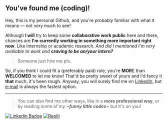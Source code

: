 ## You've found me (coding)!

Hey, this is my personal Github, and you're probably familiar with what it means — not very much to see!

Although **I will** try to keep some **collaborative work public** here and there, chances are **I'm currently working in something more important right now**. Like internship or academic research. *And did I mentioned I'm very available to work and **craving to be an/your intern?***

> Someone just hire me pls.

So, if you think I could fit a (preferably paid) role, you're **MOR**E than **WELCOMED** to let me know! That'd be pretty sweet of yours and I'd fancy it **that** much, it's been rough. Anyway, you will surely find me on [LinkedIn](https://www.linkedin.com/in/lucasrgcruz/), but [e-mail](lucasrgcruz@gmail.com) is always the fastest option.

---

> You can also find me other ways, like in a **more professional way**, or by reading some of my ***\~funny little codes\~*** but it's on you!

[![Linkedin Badge](https://img.shields.io/badge/-professional%20way%20👔-blue?style=flat&logo=Linkedin&logoColor=white)](https://www.linkedin.com/in/lucasrgcruz/)
[![Replit](https://img.shields.io/badge/-little%20codes%20here%20👍-black?style=flat&logo=Replit&logoColor=white)](https://replit.com/@sbohfm)
